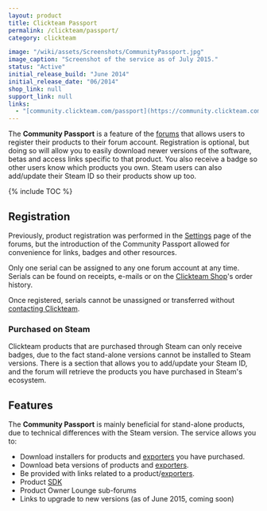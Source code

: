 ```yaml
---
layout: product
title: Clickteam Passport
permalink: /clickteam/passport/
category: clickteam

image: "/wiki/assets/Screenshots/CommunityPassport.jpg"
image_caption: "Screenshot of the service as of July 2015."
status: "Active"
initial_release_build: "June 2014"
initial_release_date: "06/2014"
shop_link: null
support_link: null
links:
  - "[community.clickteam.com/passport](https://community.clickteam.com/passport)"
---
```


The **Community Passport** is a feature of the [forums](/clickteam/community) that allows users to register
their products to their forum account. Registration is optional, but doing so will
allow you to easily download newer versions of the software, betas and access links
specific to that product. You also receive a badge so other users know which products you own.
Steam users can also add/update their Steam ID so their products show up too.

{% include TOC %}

## Registration
Previously, product registration was performed in the [Settings](http://community.clickteam.com/usercp.php)
page of the forums, but the introduction of the Community Passport allowed for convenience
for links, badges and other resources.

Only one serial can be assigned to any one forum account at any time. Serials can
be found on receipts, e-mails or on the [Clickteam Shop](/clickteam/shop/)'s order history.

Once registered, serials cannot be unassigned or transferred without [contacting Clickteam](http://www.clickteam.com/contact-us).

### Purchased on Steam
Clickteam products that are purchased through Steam can only receive badges, due to the fact stand-alone versions cannot be installed to Steam versions. There is a section that allows you to add/update your Steam ID, and the forum will retrieve the products you have purchased in Steam's ecosystem.

## Features
The **Community Passport** is mainly beneficial for stand-alone products, due to
technical differences with the Steam version. The service allows you to:

* Download installers for products and [exporters] you have purchased.
* Download beta versions of products and [exporters].
* Be provided with links related to a product/[exporters].
* Product [SDK]
* Product Owner Lounge sub-forums
* Links to upgrade to new versions (as of June 2015, coming soon)

[exporters]: /exporters/
[SDK]: /SDK/
